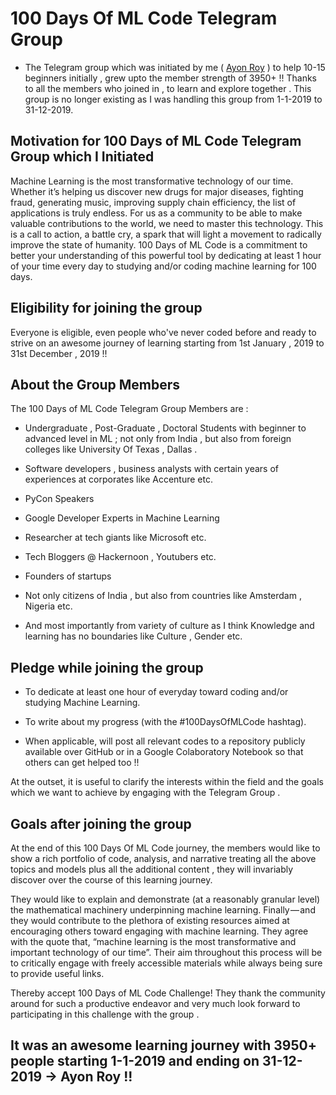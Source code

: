 # 100 Days Of ML Code Telegram Group

- The Telegram group which was initiated by me ( [Ayon Roy](https://ayonroy.ml/) ) to help 10-15 beginners initially , grew upto the member strength of 3950+ !! Thanks to all the members who joined in , to learn and explore together . This group is no longer existing as I was handling this group from 1-1-2019 to 31-12-2019.

## Motivation for 100 Days of ML Code Telegram Group which I Initiated

Machine Learning is the most transformative technology of our time. Whether it’s helping us discover new drugs for major diseases, fighting fraud, generating music, improving supply chain efficiency, the list of applications is truly endless. For us as a community to be able to make valuable contributions to the world, we need to master this technology. This is a call to action, a battle cry, a spark that will light a movement to radically improve the state of humanity. 100 Days of ML Code is a commitment to better your understanding of this powerful tool by dedicating at least 1 hour of your time every day to studying and/or coding machine learning for 100 days.

## Eligibility for joining the group

Everyone is eligible, even people who've never coded before and ready to strive on an awesome journey of learning starting from 1st January , 2019 to 31st December , 2019 !!

## About the Group Members

The 100 Days of ML Code Telegram Group Members are :

- Undergraduate , Post-Graduate , Doctoral Students with beginner to advanced level in ML ; not only from India , but also from  foreign colleges like University Of Texas , Dallas .

- Software developers , business analysts with certain years of experiences at corporates like Accenture etc.

- PyCon Speakers

- Google Developer Experts in Machine Learning

- Researcher at tech giants like Microsoft etc.

- Tech Bloggers @ Hackernoon , Youtubers etc.

- Founders of startups

- Not only citizens of India , but also from countries like Amsterdam , Nigeria etc.

- And most importantly from variety of culture as I think Knowledge and learning has no boundaries like Culture , Gender etc.

## Pledge while joining the group
- To dedicate at least one hour of everyday toward coding and/or studying Machine Learning.

- To write about my progress (with the #100DaysOfMLCode hashtag).

- When applicable, will post all relevant codes to a repository publicly available over GitHub or in a Google Colaboratory Notebook so that others can get helped too !!

At the outset,  it is useful to clarify the interests within the field and the goals which we want  to achieve by engaging with the Telegram Group .

## Goals after joining the group
At the end of this 100 Days Of ML Code journey, the members would like to show a rich portfolio of code, analysis, and narrative treating all the above topics and models plus all the additional content , they will  invariably discover over the course of this learning journey.

They would like to explain and demonstrate (at a reasonably granular level) the mathematical machinery underpinning machine learning. 
Finally — and they would contribute to the plethora of existing resources aimed at encouraging others toward engaging with machine learning. They agree with the quote that, “machine learning is the most transformative and important technology of our time”. Their aim throughout this process will be to critically engage with freely accessible materials while always being sure to provide useful links.

Thereby accept 100 Days of ML Code Challenge! They thank the community around for such a productive endeavor and very much look forward to participating in this challenge with the group  .

## It was an awesome learning journey with 3950+ people starting 1-1-2019 and ending on 31-12-2019  ->  Ayon Roy !! 



